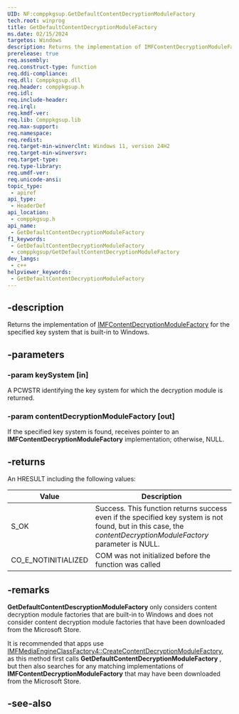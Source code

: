 ```yaml
---
UID: NF:comppkgsup.GetDefaultContentDecryptionModuleFactory
tech.root: winprog
title: GetDefaultContentDecryptionModuleFactory
ms.date: 02/15/2024
targetos: Windows
description: Returns the implementation of IMFContentDecryptionModuleFactory for the specified key system that is built-in to Windows.
prerelease: true
req.assembly: 
req.construct-type: function
req.ddi-compliance: 
req.dll: Comppkgsup.dll
req.header: comppkgsup.h
req.idl: 
req.include-header: 
req.irql: 
req.kmdf-ver: 
req.lib: Comppkgsup.lib
req.max-support: 
req.namespace: 
req.redist: 
req.target-min-winverclnt: Windows 11, version 24H2
req.target-min-winversvr: 
req.target-type: 
req.type-library: 
req.umdf-ver: 
req.unicode-ansi: 
topic_type:
 - apiref
api_type:
 - HeaderDef
api_location:
 - comppkgsup.h
api_name:
 - GetDefaultContentDecryptionModuleFactory
f1_keywords:
 - GetDefaultContentDecryptionModuleFactory
 - comppkgsup/GetDefaultContentDecryptionModuleFactory
dev_langs:
 - c++
helpviewer_keywords:
 - GetDefaultContentDecryptionModuleFactory
---
```


## -description

Returns the implementation of [IMFContentDecryptionModuleFactory](../mfcontentdecryptionmodule/nn-mfcontentdecryptionmodule-imfcontentdecryptionmodulefactory.md) for the specified key system that is built-in to Windows.

## -parameters

### -param keySystem [in]

A PCWSTR identifying the key system for which the decryption module is returned.

### -param contentDecryptionModuleFactory [out]

If the specified key system is found, receives pointer to an **IMFContentDecryptionModuleFactory** implementation; otherwise, NULL.

## -returns

An HRESULT including the following values:

| Value | Description |
|-------|-------------|
| S_OK  | Success. This function returns success even if the specified key system is not found, but in this case, the *contentDecryptionModuleFactory* parameter is NULL.   |
| CO_E_NOTINITIALIZED | COM was not initialized before the function was called |


## -remarks

**GetDefaultContentDescryptionModuleFactory** only considers content decryption module factories that are built-in to Windows and does not consider content decryption module factories that have been downloaded from the Microsoft Store. 

It is recommended that apps use [IMFMediaEngineClassFactory4::CreateContentDecryptionModuleFactory](../windows/win32/api/mfmediaengine/nf-mfmediaengine-imfmediaengineclassfactory4-createcontentdecryptionmodulefactory), as this method first calls **GetDefaultContentDecryptionModuleFactory** , but then also searches for any matching implementations of **IMFContentDecryptionModuleFactory** that may have been downloaded from the Microsoft Store.

## -see-also

